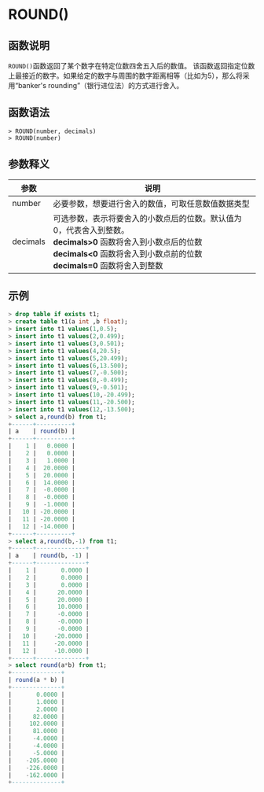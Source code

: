 # **ROUND()**

## **函数说明**

`ROUND()`函数返回了某个数字在特定位数四舍五入后的数值。
该函数返回指定位数上最接近的数字。如果给定的数字与周围的数字距离相等（比如为5），那么将采用“banker's rounding”（银行进位法）的方式进行舍入。

## **函数语法**

```
> ROUND(number, decimals)
> ROUND(number)
```

## **参数释义**

|  参数   | 说明  |
|  ----  | ----  |
| number | 必要参数，想要进行舍入的数值，可取任意数值数据类型 |
| decimals| 可选参数，表示将要舍入的小数点后的位数。默认值为0，代表舍入到整数。 <br> **decimals>0** 函数将舍入到小数点后的位数 <br> **decimals<0** 函数将舍入到小数点前的位数 <br> **decimals=0** 函数将舍入到整数|

## **示例**

```sql
> drop table if exists t1;
> create table t1(a int ,b float);
> insert into t1 values(1,0.5);
> insert into t1 values(2,0.499);
> insert into t1 values(3,0.501);
> insert into t1 values(4,20.5);
> insert into t1 values(5,20.499);
> insert into t1 values(6,13.500);
> insert into t1 values(7,-0.500);
> insert into t1 values(8,-0.499);
> insert into t1 values(9,-0.501);
> insert into t1 values(10,-20.499);
> insert into t1 values(11,-20.500);
> insert into t1 values(12,-13.500);
> select a,round(b) from t1;
+------+----------+
| a    | round(b) |
+------+----------+
|    1 |   0.0000 |
|    2 |   0.0000 |
|    3 |   1.0000 |
|    4 |  20.0000 |
|    5 |  20.0000 |
|    6 |  14.0000 |
|    7 |  -0.0000 |
|    8 |  -0.0000 |
|    9 |  -1.0000 |
|   10 | -20.0000 |
|   11 | -20.0000 |
|   12 | -14.0000 |
+------+----------+
> select a,round(b,-1) from t1;
+------+--------------+
| a    | round(b, -1) |
+------+--------------+
|    1 |       0.0000 |
|    2 |       0.0000 |
|    3 |       0.0000 |
|    4 |      20.0000 |
|    5 |      20.0000 |
|    6 |      10.0000 |
|    7 |      -0.0000 |
|    8 |      -0.0000 |
|    9 |      -0.0000 |
|   10 |     -20.0000 |
|   11 |     -20.0000 |
|   12 |     -10.0000 |
+------+--------------+
> select round(a*b) from t1;
+--------------+
| round(a * b) |
+--------------+
|       0.0000 |
|       1.0000 |
|       2.0000 |
|      82.0000 |
|     102.0000 |
|      81.0000 |
|      -4.0000 |
|      -4.0000 |
|      -5.0000 |
|    -205.0000 |
|    -226.0000 |
|    -162.0000 |
+--------------+

```
